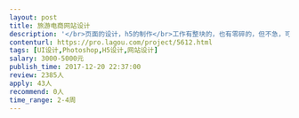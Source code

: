 ```yaml
---                
layout: post       
title: 旅游电商网站设计           
description: '</br>页面的设计，h5的制作</br>工作有整块的，也有零碎的，但不急，可慢悠悠的做，绝不会催</br>长期有任务，希望长期合作</br>'     
contenturl: https://pro.lagou.com/project/5612.html      
tags: [UI设计,Photoshop,H5设计,网站设计]            
salary: 3000-5000元          
publish_time: 2017-12-20 22:37:00         
review: 2385人                   
apply: 43人                   
recommend: 0人                   
time_range: 2-4周              
---                 
```

